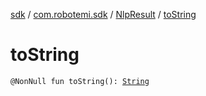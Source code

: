 [sdk](../../index.md) / [com.robotemi.sdk](../index.md) / [NlpResult](index.md) / [toString](./to-string.md)

# toString

`@NonNull fun toString(): `[`String`](https://kotlinlang.org/api/latest/jvm/stdlib/kotlin/-string/index.html)